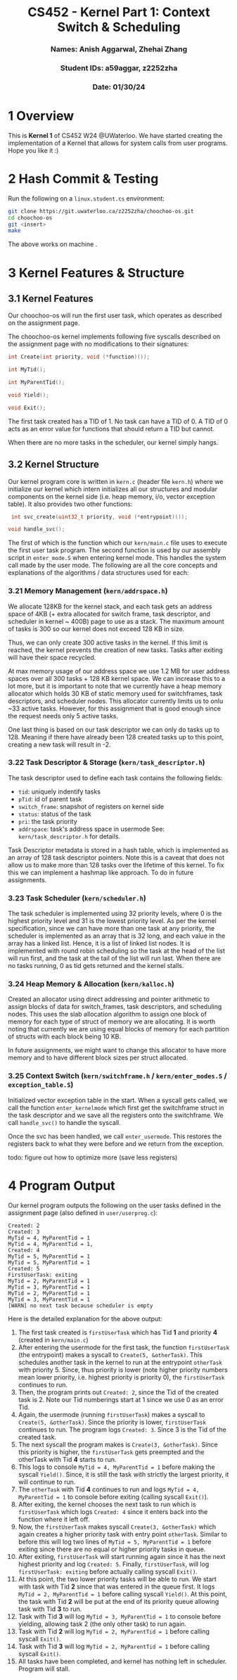 <div align="center">

# CS452 - Kernel Part 1: Context Switch & Scheduling
### Names: Anish Aggarwal, Zhehai Zhang
### Student IDs: a59aggar, z2252zha
### Date: 01/30/24

</div>

# 1 Overview
This is **Kernel 1** of CS452 W24 @UWaterloo. We have started creating the implementation of a Kernel that allows for system calls from user programs. Hope you like it :)

# 2 Hash Commit & Testing
Run the following on a `linux.student.cs` environment:
```bash
git clone https://git.uwaterloo.ca/z2252zha/choochoo-os.git
cd choochoo-os
git <insert>
make
```

The above works on machine <insert>.

# 3 Kernel Features & Structure
## 3.1 Kernel Features
Our choochoo-os will run the first user task, which operates as described on the assignment page.

The choochoo-os kernel implements following five syscalls described on the assignment page with no modifications to their signatures:

```c
int Create(int priority, void (*function)());
```

```c
int MyTid();
```

```c
int MyParentTid();
```

```c
void Yield();
```

```c
void Exit();
```

The first task created has a TID of 1.
No task can have a TID of 0.
A TID of 0 acts as an error value for functions that should return a TID but cannot.

When there are no more tasks in the scheduler, our kernel simply hangs.

## 3.2 Kernel Structure
Our kernel program core is written in `kern.c` (header file `kern.h`) where we initialize our kernel which intern initializes all our structures and modular components on the kernel side (i.e. heap memory, i/o, vector exception table). It also provides two other functions: 
```C
 int svc_create(uint32_t priority, void (*entrypoint)());
 ```
```C
void handle_svc();
```

The first of which is the function which our `kern/main.c` file uses to execute the first user task program. The second function is used by our assembly script in `enter_mode.S` when entering kernel mode. This handles the system call made by the user mode. The following are all the core concepts and explanations of the algorithms / data structures used for each:

### 3.21 Memory Management (`kern/addrspace.h`)

We allocate 128KB for the kernel stack, and each task gets an address space of 4KB (+ extra allocated for switch frame, task descriptor, and scheduler in kernel ~ 400B) page to use as a stack.
The maximum amount of tasks is 300 so our kernel does not exceed 128 KB in size.

Thus, we can only create 300 active tasks in the kernel.
If this limit is reached, the kernel prevents the creation of new tasks.
Tasks after exiting will have their space recycled.

At max memory usage of our address space we use 1.2 MB for user address spaces over all 300 tasks + 128 KB kernel space. We can increase this to a lot more, but it is important to note that we currently have a heap memory allocator which holds 30 KB of static memory used for switchframes, task descriptors, and scheduler nodes. This allocator currently limits us to onlu ~33 active tasks. However, for this assignment that is good enough since the request needs only 5 active tasks.

One last thing is based on our task descriptor we can only do tasks up to 128. Meaning if there have already been 128 created tasks up to this point, creating a new task will result in -2. 

### 3.22 Task Descriptor & Storage (`kern/task_descriptor.h`)

The task descriptor used to define each task contains the following fields:

- `tid`: uniquely indentify tasks
- `pTid`: id of parent task
- `switch_frame`: snapshot of registers on kernel side
- `status`: status of the task
- `pri`: the task priority
- `addrspace`: task's address space in usermode
See: `kern/task_descriptor.h` for details.

Task Descriptor metadata is stored in a hash table, which is implemented as an array of 128 task descriptor pointers. Note this is a caveat that does not allow us to make more than 128 tasks over the lifetime of this kernel. To fix this we can implement a hashmap like approach. To do in future assignments.


### 3.23 Task Scheduler (`kern/scheduler.h`)

The task scheduler is implemented using 32 priority levels, where 0 is the highest priority level and 31 is the lowest priority level. As per the kernel specification, since we can have more than one task at any priority, the scheduler is implemented as an array that is 32 long, and each value in the array has a linked list. Hence, it is a list of linked list nodes. It is implemented with round robin scheduling so the task at the head of the list will run first, and the 
task at the tail of the list will run last. When there are no tasks running, 0 as tid gets returned and the kernel stalls.

### 3.24 Heap Memory & Allocation (`kern/kalloc.h`)

Created an allocator using direct addressing and pointer arithmetic to assign blocks of data for switch_frames, task descriptors, and scheduling nodes. This uses the slab allocation algorithm to assign one block of memory for each type of struct of memory we are allocating. It is worth noting that currently we are using equal blocks of memory for each partition of structs with each block being 10 KB.

In future assignments, we might want to change this allocator to have more memory and to have different block sizes per struct allocated.

### 3.25 Context Switch (`kern/switchframe.h` / `kern/enter_modes.S` / `exception_table.S`)

Initialized vector exception table in the start.
When a syscall gets called, we call the function `enter_kernelmode` which first get the switchframe struct in the task descriptor and we save all the registers onto the switchframe.
We call `handle_svc()` to handle the syscall.

Once the svc has been handled, we call `enter_usermode`. This restores the registers back to what they were before and we return from the exception.

todo: figure out how to optimize more (save less registers)

# 4 Program Output

Our kernel program outputs the following on the user tasks defined in the assignment page (also defined in `user/userprog.c`):

```
Created: 2
Created: 3
MyTid = 4, MyParentTid = 1
MyTid = 4, MyParentTid = 1,
Created: 4
MyTid = 5, MyParentTid = 1
MyTid = 5, MyParentTid = 1
Created: 5
FirstUserTask: exiting
MyTid = 2, MyParentTid = 1
MyTid = 3, MyParentTid = 1
MyTid = 2, MyParentTid = 1
MyTid = 3, MyParentTid = 1
[WARN] no next task because scheduler is empty
```

Here is the detailed explanation for the above output:
1. The first task created is `firstUserTask` which has Tid **1** and priority **4** (created in `kern/main.c`)
2. After entering the usermode for the first task, the function `firstUserTask` (the entrypoint) makes a syscall to `Create(5, &otherTask)`. This schedules another task in the kernel to run at the entrypoint `otherTask` with priority 5. Since, thus priority is lower (note higher priority numbers mean lower priority, i.e. highest priority is priority 0), the `firstUserTask` continues to run.
3. Then, the program prints out `Created: 2`, since the Tid of the created task is 2. Note our Tid numberings start at 1 since we use 0 as an error Tid.
4. Again, the usermode (running `firstUserTask`) makes a syscall to `Create(5, &otherTask)`. Since the priority is lower, `firstUserTask` continues to run. The program logs `Created: 3`. Since 3 is the Tid of the created task.
5. The next syscall the program makes is `Create(3, &otherTask)`. Since this priority is higher, the `firstUserTask` gets preempted and the otherTask with Tid **4** starts to run.
6. This logs to console `MyTid = 4, MyParentTid = 1` before making the syscall `Yield()`. Since, it is still the task with strictly the largest priority, it will continue to run.
7. The `otherTask` with Tid **4** continues to run and logs `MyTid = 4, MyParentTid = 1` to console before exiting (calling syscall `Exit()`). 
8. After exiting, the kernel chooses the next task to run which is `firstUserTask` which logs `Created: 4` since it enters back into the function where it left off.
9. Now, the `firstUserTask` makes syscall `Create(3, &otherTask)` which again creates a higher priority task with entry point `otherTask`. Similar to before this will log two lines of `MyTid = 5, MyParentTid = 1` before exiting since there are no equal or higher priority tasks in queue.
10. After exiting, `firstUserTask` will start running again since it has the next highest priority and log `Created: 5`. Finally, `firstUserTask`, will log `firstUserTask: exiting` before actually calling syscall `Exit()`.
11. At this point, the two lower priority tasks will be able to run. We start with task with Tid **2** since that was entered in the queue first. It logs `MyTid = 2, MyParentTid = 1` before calling syscall `Yield()`. At this point, the task with Tid **2** will be put at the end of its priority queue allowing task with Tid **3** to run.
12. Task with Tid **3** will log `MyTid = 3, MyParentTid = 1` to console before yielding, allowing task 2 (the only other task) to run again.
13. Task with Tid **2** will log `MyTid = 2, MyParentTid = 1` before calling syscall `Exit()`.
14. Task with Tid **3** will log `MyTid = 2, MyParentTid = 1` before calling syscall `Exit()`.
15. All tasks have been completed, and kernel has nothing left in scheduler. Program will stall. 




